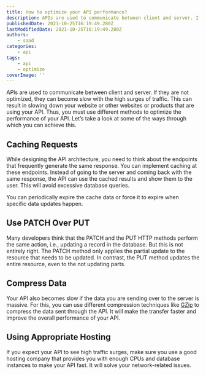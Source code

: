 ```yaml
---
title: How to optimize your API performance?
description: APIs are used to communicate between client and server. If they are not optimized, they can become slow with the high surges of traffic. Let's take a look at how you can optimise your APIs.
publishedDate: 2021-10-25T16:19:49.280Z
lastModifiedDate: 2021-10-25T16:19:49.280Z
authors:
    - saad
categories:
    - api
tags:
    - api
    - optimize
coverImage: ''
---
```


<Lead>

APIs are used to communicate between client and server. If they are not optimized, they can become slow with the high surges of traffic. This can result in slowing down your website or other websites or products that are using your API. Thus, you must use different methods to optimize the performance of your API. Let’s take a look at some of the ways through which you can achieve this.

</Lead>

## Caching Requests

While designing the API architecture, you need to think about the endpoints that frequently generate the same response. You can implement caching at these endpoints. Instead of going to the server and coming back with the same response, the API can use the cached results and show them to the user. This will avoid excessive database queries.

You can periodically expire the cache data or force it to expire when specific data updates happen.

## Use PATCH Over PUT

Many developers think that the PATCH and the PUT HTTP methods perform the same action, i.e., updating a record in the database. But this is not entirely right. The PATCH method only applies the partial update to the resource that needs to be updated. In contrast, the PUT method updates the entire resource, even to the not updating parts.

## Compress Data

Your API also becomes slow if the data you are sending over to the server is massive. For this, you can use different compression techniques like [GZip](https://www.gnu.org/software/gzip/) to compress the data sent through the API. It will make the transfer faster and improve the overall performance of your API.

## Using Appropriate Hosting

If you expect your API to see high traffic surges, make sure you use a good hosting company that provides you with enough CPUs and database instances to make your API fast. It will solve your network-related issues.
